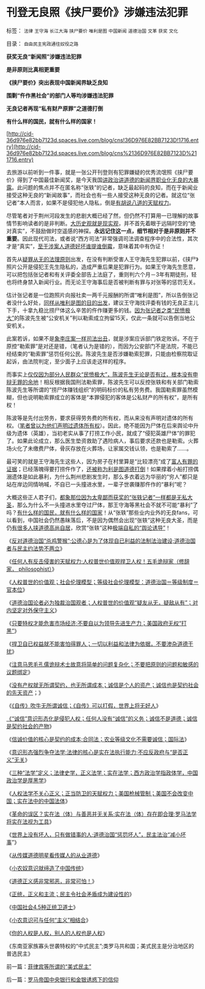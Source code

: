 # 刊登无良照《挟尸要价》涉嫌违法犯罪

标签： `法律` `王守海` `长江大海` `挟尸要价` `唯利是图` `中国新闻` `道德治国` `文革` `获奖` `文化` 

目录： `自由民主宪政通往奴役之路`

**获奖无良“新闻照”涉嫌违法犯罪**

**是非原则比真相更重要**

**《挟尸要价》突出表现中国新闻界缺乏良知**

**围剿“仵作黑社会”的部门人等均涉嫌违法犯罪**

**无良记者再现“私有财产原罪”之道德打倒**

**有什么样的国民，就有什么样的国家！**

[http://cid-36d976e82bb7123d.spaces.live.com/blog/cns!36D976E82BB7123D!1716.entry](http://cid-36d976e82bb7123d.spaces.live.com/blog/cns%2136D976E82BB7123D%211716.entry)

去旅游以前听到一件事，就是一张公开刊登则有犯罪嫌疑的优秀流氓照《挟尸要价》得到了中国最佳新闻奖，是今天我国[讲政治讲道德的新闻界职业化无良的大暴露](../../../2009/8/22/新闻自由不是史诗也不代表公正.md)。此问题的焦点并不在匿名称“张轶”的记者，缺乏最起码的良知，而在于新闻业接受这种无良的“新闻故事”，而社会也有一些人接受这种无良的记者。就这位“张记者”本人而言，如果不是侵犯他人隐私，倒是[有胡说八道的天赋权力](../../../2010/3/5/权威同样有胡说八道的平等权力.md)。

尽管笔者对于荆州河段发生的悲剧大概已经了然，但仍然不打算用一已理解的故事情节影响读者的是非判断。[大历史观就是现实观](../../../2010/5/9/真实的历史可以比文学更精彩.md)，并不首先着眼于远隔时空的“绝对真实”，不鼓励做时空遥感的神探。**永远记住这一点，细节相对于是非原则并不重要**。因此现代司法，或者说“西方司法”非常强调司法调查程序中的合法性，其次才是“真实”，[至于涉案人道德好坏谁提谁倒霉](../../../2010/7/21/不要搞道德“治法”.md)，意味着其中有伪证！

首先从[疑罪从无的法理原则](../../../2010/7/23/疑过从有得廉政，疑罪从无保平安.md)出发，在没有判断受害人王守海先生犯罪以前，《挟尸》照片公开是侵犯王先生隐私的，造成严重后果是犯罪行为。如果王守海先生愿意，可以把包括张记者和有关评委全部告上法庭了，重则判六个月－3年有期徒刑，轻也将终身禁入新闻行业。而无论王守海事后是否被判断有罪与对张等的惩罚无关。

估计张记者是一位跑照片向报社卖一两千元报酬的所谓“唯利是图”，所以告倒张记者没什么好处，[同样从唯利是图的目的出发](../../../2007/10/1/从《盐铁论》谈起中国人的私有财产原罪感.md)，建议王守海找评委有钱的无良正主儿下手，十拿九稳比捞尸体这么辛苦的仵作赚更多的钱。[因为张记者之类“民愤极大”](../../../2010/8/25/公私不分是制造暴君的制度.md)的陈波先生被“公安机关”判以勒索成立拘留15天，仅此一条就可以告倒当地公安机关。

此案若诉，如果不是[象李庄案一样司法出丑](../../../2010/2/10/李庄玉娇的政治觉悟和欧元区破产游戏和经济危机.md)，就是涉案应诉部门铁定败诉。不在于原控“勒索罪”是对还是错，（笔者认为是错的），而因为公安部门不是法院，不能已经结束的“勒索罪”惩罚任何公民。陈波先生是否涉嫌勒索犯罪，只能由检察院取证起诉，由法院判定，至少面子上应该走这样的程序。

而事实上[仅仅因为部分人民群众“民愤极大”，陈波先生无论是否有过，根本没有申辩无罪的余地](../../../2010/6/1/民主不需要牺牲任何人的合法利益.md)！相反根据我国刑法勒索罪，陈波先生可以反控张轶和有关部门勒索陈波先生等所谓的“捞尸体赚钱组织”的明码标价的私有劳务费。我国勒索罪虽然模糊，但也说明勒索罪成立的客体是“本罪侵犯的客体是公私财产的所有权”，是所有权！

陈波等是先付出劳务，要求获得劳务费的所有权，而从来没有声明对遗体的所有权。（[笔者曾以为他们声明过遗体所有权](../../../2009/11/14/正义感也可以变得非常可怕.md)）。因此，绝不能因为尸体在后来舆论中升级为遗体（英雄），当初老实从事了打捞工作小民，就成了“侵犯英雄尸体”的罪犯了。如果此论成立，那么医生垫资救助了遇险病人，事后要求还款也是勒索。火葬场火化了未缴费尸体，骨灰存放在火葬场，让家属交钱认领，也是勒索了……。

最可笑的就是王守海先生这些人，因为房子在村里算是“比较漂亮”成了[富人有罪的证据](../../../2009/8/28/反既得利益即“反利益可得”.md)；已经落魄得要打捞仵作了，[还被称为利是图道德打倒](../../../2010/6/23/“讲道德者”最缺德.md)！如果撑着小船打捞偶溺遗体是如此暴利，为什么荆州悲剧发生时，那么多衣着远为华丽的“穷人”都只是站在岸边同情呐喊，不自已一头撞进水里，一辈子世袭赚那仵作的“暴利”呢？

大概这些正人君子们，[都象那位因为太卑鄙而获奖的“张轶记者”一样都是无私大圣](../../../2010/6/23/“讲道德者”最缺德.md)，那么为什么不一头撞进水里夺过尸体，那王守海等黑社会不就不可能“暴利”了吗？[有什么样的国民，就有什么样的国家](../../../2010/6/1/民主不允许意识形态口号;不要再搞政治运动.md)！从“张轶”那些业内业外的无良fans，可以看到，中国社会仍然愚昧落后，不是因为偶然会出现“张轶”这种无良大圣，而是仍[有很多人挟道德高尚自居](../../../2010/6/27/道德自省即为善，道德律人必为恶,道德标榜则为邪.md)，欣赏“张轶”这种[极端自私的“舆论诱导”](../../../2009/6/21/舆论诱导推广科学的发展观.md)！

《[反对道德治国“杀鸡警猴”;公德心是为了体现自已利益的法制法治建设;道德治国者与民主约法势不两立](../../../2010/7/28/为什么要反对“杀鸡警猴”“借汝之头安众之心”？.md)》

《[任何人有反击侵害的天赋权力;人权普世价值观捍卫人权！五毛诡辩家（修辞家，
philosophist）](../../../2010/7/29/任何人有反击侵害的天赋权力.md)》

《[人权普世的价值观；社会伦理模型；等级社会伦理模型：道德治国＝等级制度＝官本位](../../../2010/7/29/人权普世的价值观在于捍卫自已的权益.md)》

《[道德治国论者必为独裁治国观者；人权普世的价值观“疑友从无，疑敌从有”；对内坚定对外保守主义](../../../2010/7/29/没有共同利益，请不要急忙以身相许！.md)》

《[只要特权才能危害市场经济;不要自以为领导先进生产力；美国政府无权“打黑”](../../../2010/7/29/只有特权才能危害市场经济.md)》

《[捍卫自已权益就不能害怕得罪人；一切以利益和法律为依据，不要渗杂道德干扰](../../../2010/7/29/捍卫自已权益就不能害怕得罪人.md)》

《[注意马恩毛孔儒诡辩术士故意将简单的问题复杂化；不要把原则的问题和敏感的议题绑定](../../../2010/7/29/诡辩术是傻逼“怀才不遇”的“技术”.md)》

《[没有产权就无所谓契约，也无所谓成本；诚信是个人的资产；诚信也是契约社会的先天资产](../../../2010/7/31/诚信是个人资产而非先天的道德义务；.md)；》

《[《自传》吹牛无所谓诚信；《自传》可以打假，世界上将无好人](../../../2010/7/31/“打倒唐骏《自传》”的“正义感”有多无聊？.md)》

[《“诚信”意识形态化是侵犯人权；任何人没有“诚信”的义务；诚信不是道德；诚信是契约社会的产物](../../../2010/7/31/诚信是契约社会的产物;任何人没有“诚信”的义务.md)》

《[信诚价值的核心是契约的成本;合同法；农业等级文化不需要诚信；国际法](../../../2010/7/31/诚信的价值的核心就是契约的成本.md)》

《[意识形态强烈争夺法学;法律的核心是实在法执行能力;不应反政府与“是否正义”无关](../../../2010/7/31/法律的内涵是实在法，核心是执行能力.md)》

《[三种“法学”定义；法律史学，正义法学；实在法学；西方政治学指政体学，中国政治学是厚黑学](../../../2010/7/31/西方政治学指政体学，东方政治学是厚黑学.md)》

《[人权法学不关心正义；正当防卫的天赋权力；美国枪械管制；美国不会改变中国；实在法中的中国法体](../../../2010/8/1/人权法学并不关心“正义”;美国人权法则和枪械管制.md)》

《[革命的误区？实在法（体）与善恶并无关系;实在法（体）存在即合理;罗马法学将实在法视为工具](../../../2010/8/1/实在法（体）与善恶无关及革命的误区.md)》

《[世界上没有坏人，只有做错事的人;道德治国“惩罚坏人”，民主法治“减小坏事](../../../2010/8/6/方唐案中荒唐的是方舟子.md)”》

《[从传媒道德明星看传媒人的从业道德](http://hi.baidu.com/darthchn/blog/item/9beb3ed7568e222206088b05.html)》

《[小农奴意识就缔造了中国传统](../../../2009/11/14/小奴意识缔造了中国传统文化.md)》

《[道德正义感非常邪恶，非常可怕！](../../../2009/11/14/正义感也可以变得非常可怕.md)》

《[正统，正义和主流；民主令社会矛盾成为建设性的](../../../2009/11/11/正统，正义和主流，矛盾和冲突.md)》

《[中国社会4.5种正统卫道士](../../../2009/11/11/中国社会4.5种正统卫道士.md)》

《[小农意识可与任何“主义”相结合](../../../2009/11/11/小农意识可与任何“主义”相结合.md)》

《[你的人权是人权，别人的人权也是人权](../../../2009/11/12/别人的人权也是人权.md)》

《东南亚家族寡头世袭特权的“中式民主”;类罗马共和国；美式民主是分治地区的普选民主》



前一篇：[菲律宾等所谓的“美式民主”](../../../2010/8/26/菲律宾等所谓的“美式民主”.md)

后一篇：[罗马帝国中央银行和金银诱惑下的信仰](../../../2010/8/26/罗马帝国中央银行和金银诱惑下的信仰.md)